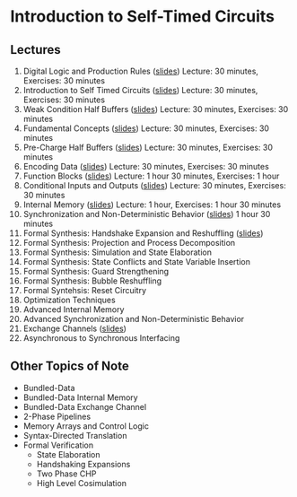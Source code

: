 # Introduction to Self-Timed Circuits

## Lectures
 1. Digital Logic and Production Rules ([slides](https://docs.google.com/presentation/d/1FRVrQa0nEyhvQGNShdhy51kqQUQ7c5ABfCozDBB6NFI/edit?usp=sharing)) Lecture: 30 minutes, Exercises: 30 minutes
 2. Introduction to Self Timed Circuits ([slides](https://docs.google.com/presentation/d/11w59jPf3YmbpAyRkBiP9-37KjHjU1f4FMW0M1xEFANQ/edit?usp=sharing)) Lecture: 30 minutes, Exercises: 30 minutes
 3. Weak Condition Half Buffers ([slides](https://docs.google.com/presentation/d/1rhX8NpYjSPOusMYqh9mkT4VHOUP-ZH7LzGWJoKh6vrs/edit?usp=sharing)) Lecture: 30 minutes, Exercises: 30 minutes
 4. Fundamental Concepts ([slides](https://docs.google.com/presentation/d/1HT5QB9E-94wxLR09xclKv-eHCCeo5yGKxiMjLOxaWq4/edit?usp=sharing)) Lecture: 30 minutes, Exercises: 30 minutes
 5. Pre-Charge Half Buffers ([slides](https://docs.google.com/presentation/d/1IfZwFHvdMxfG4m6_01otx2CuJLPcFdncUEoJ1n5sNUk/edit?usp=sharing)) Lecture: 30 minutes, Exercises: 30 minutes
 6. Encoding Data ([slides](https://docs.google.com/presentation/d/11RPcrKQg0__1eZGJA-2yfXEiUvFddsozFcmaF_xOf1w/edit?usp=sharing)) Lecture: 30 minutes, Exercises: 30 minutes
 7. Function Blocks ([slides](https://docs.google.com/presentation/d/120oF23j4JMFCgMtKpVtTTuU0RD6MOejSMFLBBfVDpmQ/edit?usp=sharing)) Lecture: 1 hour 30 minutes, Exercises: 1 hour
 8. Conditional Inputs and Outputs ([slides](https://docs.google.com/presentation/d/1IaaoBDYKMXjxX-TmDgZjlVOOAm89T8f7jt8J7SNG8PU/edit?usp=sharing)) Lecture: 30 minutes, Exercises: 30 minutes
 9. Internal Memory ([slides](https://docs.google.com/presentation/d/1DIC0wArQZZ4JTQ50VDLF3F7fV2C3amQUxzAei4kqU3g/edit?usp=sharing)) Lecture: 1 hour, Exercises: 1 hour 30 minutes
 10. Synchronization and Non-Deterministic Behavior ([slides](https://docs.google.com/presentation/d/11K5VCcOnHrCuIEmvdDteaNvExloH2vYktGNZ2-BkvZA/edit?usp=sharing)) 1 hour 30 minutes
 11. Formal Synthesis: Handshake Expansion and Reshuffling ([slides](https://docs.google.com/presentation/d/1blmj0OBZUJvpxFjKeKmNuEUXaSdWKUTZn05lUXbB5P8/edit?usp=sharing))
 12. Formal Synthesis: Projection and Process Decomposition
 13. Formal Synthesis: Simulation and State Elaboration
 14. Formal Synthesis: State Conflicts and State Variable Insertion
 15. Formal Synthesis: Guard Strengthening
 16. Formal Synthesis: Bubble Reshuffling
 17. Formal Syntehsis: Reset Circuitry
 18. Optimization Techniques
 19. Advanced Internal Memory
 20. Advanced Synchronization and Non-Deterministic Behavior
 21. Exchange Channels ([slides](https://docs.google.com/presentation/d/1SvY3RujDydKP7lhBaLgJv4gzUOfHDgsS6c2R74xDAOk/edit?usp=sharing))
 22. Asynchronous to Synchronous Interfacing

## Other Topics of Note
 - Bundled-Data
 - Bundled-Data Internal Memory
 - Bundled-Data Exchange Channel
 - 2-Phase Pipelines
 - Memory Arrays and Control Logic
 - Syntax-Directed Translation
 - Formal Verification
   - State Elaboration
   - Handshaking Expansions
   - Two Phase CHP
   - High Level Cosimulation
